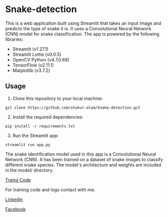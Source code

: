 # Snake-detection

This is a web application built using Streamlit that takes an input image and predicts the type of snake it is. It uses a Convolutional Neural Network (CNN) model for snake classification. The app is powered by the following libraries:

- Streamlit (v1.27.1)
- Streamlit Lottie (v0.0.5)
- OpenCV Python (v4.7.0.68)
- TensorFlow (v2.11.1)
- Matplotlib (v3.7.2)

## Usage

1. Clone this repository to your local machine:

```
git clone https://github.com/shukur-alom/Snake-detection.git

```

2. Install the required dependencies:
```
pip install -r requirements.txt

```

3. Run the Streamlit app:
```
streamlit run app.py

```


The snake identification model used in this app is a Convolutional Neural Network 
(CNN). It has been trained on a dataset of snake images to classify different snake 
species. The model's architecture and weights are included in the model/ directory.

[Traing Code](https://drive.google.com/drive/folders/1MyrzKd_JWuCqVi_XmEKYqaxh4cvG8UTT?usp=sharing)


For training code and logs contact with me.

[LinkedIn](https://www.linkedin.com/in/shukur-alam)

[Facebook](https://www.facebook.com/shukur533)
